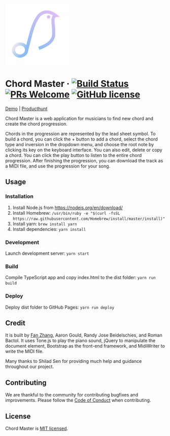![Logo of Chord Master](./src/images/icons/android-chrome-192x192.png)

# Chord Master &middot; [![Build Status](https://img.shields.io/travis/npm/npm/latest.svg?style=flat-square)](https://travis-ci.org/npm/npm) [![PRs Welcome](https://img.shields.io/badge/PRs-welcome-brightgreen.svg?style=flat-square)](http://makeapullrequest.com) [![GitHub license](https://img.shields.io/badge/license-MIT-blue.svg?style=flat-square)](https://github.com/your/your-project/blob/master/LICENSE)

[Demo](https://fanzhangg.github.io/chord-master/) | [Producthunt](https://www.producthunt.com/posts/chord-master)

Chord Master is a web application for musicians to find new chord and create the chord progression.

Chords in the progression are represented by the lead sheet symbol. To build a chord, you can click the + button to add a chord, select the chord type and inversion in the dropdown menu, and choose the root note by clicking its key on the keyboard interface. You can also edit, delete or copy a chord. You can click the play button to listen to the entire chord progression. After finishing the progression, you can download the track as a MIDI file, and use the progression for your song.

## Usage

### Installation

1. Install Node.js from https://nodejs.org/en/download/
2. Install Homebrew: `/usr/bin/ruby -e "$(curl -fsSL https://raw.githubusercontent.com/Homebrew/install/master/install)"`
2. Install yarn: `brew install yarn`
3. Install dependencies: `yarn install`

### Development

Launch development server: `yarn start`

### Build

Compile TypeScript app and copy index.html to the dist folder: `yarn run build`

### Deploy

Deploy dist folder to GitHub Pages: `yarn run deploy`


## Credit

It is built by [Fan Zhang](mailto:vanadiumzhang@gmail.com), Aaron Gould, Randy Jose Beidelschies, and Roman Bactol. It uses Tone.js to play the piano sound, jQuery to manipulate the document element, Bootstrap as the front-end framework, and MidiWriter to write the MIDI file.

Many thanks to Shilad Sen for providing much help and guidance throughout our project.

## Contributing
We are thankful to the community for contributing bugfixes and improvements. Please follow the [Code of Conduct](./CODE_OF_CONDUCT.md) when contributing.

## License

Chord Master is [MIT licensed](./LICENSE).
